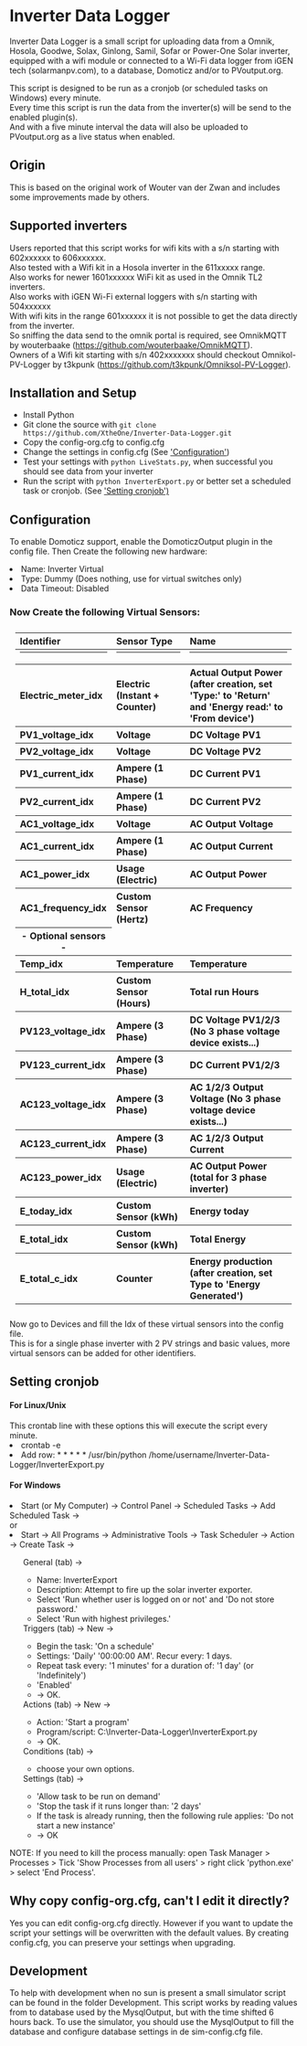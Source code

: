 <h1></a>Inverter Data Logger</h1>
<p>Inverter Data Logger is a small script for uploading data from a Omnik, Hosola, Goodwe, Solax, Ginlong, Samil, Sofar or Power-One Solar inverter, equipped with a wifi module or connected to a Wi-Fi data logger from iGEN tech (solarmanpv.com), to a database, Domoticz and/or to PVoutput.org.</p>
<p>This script is designed to be run as a cronjob (or scheduled tasks on Windows) every minute.
<br>Every time this script is run the data from the inverter(s) will be send to the enabled plugin(s).
<br>And with a five minute interval the data will also be uploaded to PVoutput.org as a live status when enabled.</p>

<h2>Origin</h2>
<p>This is based on the original work of Wouter van der Zwan and includes some improvements made by others.</p>

<h2>Supported inverters</h2>
<p>Users reported that this script works for wifi kits with a s/n starting with 602xxxxxx to 606xxxxxx.
<br>Also tested with a Wifi kit in a Hosola inverter in the 611xxxxx range.
<br>Also works for newer 1601xxxxxx WiFi kit as used in the Omnik TL2 inverters.
<br>Also works with iGEN Wi-Fi external loggers with s/n starting with 504xxxxxx
<br>With wifi kits in the range 601xxxxxx it is not possible to get the data directly from the inverter.
<br>So sniffing the data send to the omnik portal is required, see OmnikMQTT by wouterbaake (<a href="https://github.com/wouterbaake/OmnikMQTT">https://github.com/wouterbaake/OmnikMQTT</a>).
<br>Owners of a Wifi kit starting with s/n 402xxxxxxx should checkout Omnikol-PV-Logger by t3kpunk (<a href="https://github.com/t3kpunk/Omniksol-PV-Logger">https://github.com/t3kpunk/Omniksol-PV-Logger</a>).</p>

<h2>Installation and Setup</h2>
<ul>
<li>Install Python</li>
<li>Git clone the source with <code>git clone https://github.com/XtheOne/Inverter-Data-Logger.git</code></li>
<li>Copy the config-org.cfg to config.cfg</li>
<li>Change the settings in config.cfg (See <a href="#configuration">'Configuration'</a>)</li>
<li>Test your settings with <code>python LiveStats.py</code>, when successful you should see data from your inverter</li>
<li>Run the script with <code>python InverterExport.py</code> or better set a scheduled task or cronjob. (See <a href="#cronjob">'Setting cronjob')</a></li>
</ul>

<h2><a name="configuration"></a>Configuration</h2>
<p>To enable Domoticz support, enable the DomoticzOutput plugin in the config file. Then Create the following new hardware:
<li>Name: Inverter Virtual
<li>Type: Dummy (Does nothing, use for virtual switches only)
<li>Data Timeout: Disabled</p>
<h3>Now Create the following Virtual Sensors:</h3>
<table style="width:100%;text-align: left;padding: 10px;">
  <tr>
    <th>Identifier</th>
    <th>Sensor Type</th>
    <th>Name</th>
  </tr>
  <tr>
    <th><hr style='margin-top:0em'></th>
    <th><hr style='margin-top:0em'></th>
    <th><hr style='margin-top:0em'></th>
  </tr>
  <tr>
  	<th>Electric_meter_idx</th>
  	<th>Electric (Instant + Counter)</th>
  	<th>Actual Output Power (after creation, set 'Type:' to 'Return' and 'Energy read:' to 'From device')</th>
  </tr>
  <tr>
  	<th>PV1_voltage_idx</th>
  	<th>Voltage</th>
  	<th>DC Voltage PV1</th>
  </tr>
  <tr>
  	<th>PV2_voltage_idx</th>
  	<th>Voltage</th>
  	<th>DC Voltage PV2</th>
  </tr>
  <tr>
  	<th>PV1_current_idx</th>
  	<th>Ampere (1 Phase)</th>
  	<th>DC Current PV1</th>
  </tr>
  <tr>
  	<th>PV2_current_idx</th>
  	<th>Ampere (1 Phase)</th>
  	<th>DC Current PV2</th>
  </tr>
  <tr>
  	<th>AC1_voltage_idx</th>
  	<th>Voltage</th>
  	<th>AC Output Voltage</th>
  </tr>
  <tr>
  	<th>AC1_current_idx</th>
  	<th>Ampere (1 Phase)</th>
  	<th>AC Output Current</th>
  </tr>
  <tr>
  	<th>AC1_power_idx</th>
  	<th>Usage (Electric)</th>
  	<th>AC Output Power</th>
  </tr>
  <tr>
  	<th>AC1_frequency_idx</th>
  	<th> Custom Sensor (Hertz)</th>
  	<th>AC Frequency</th>
  </tr>
  <tr>
  	<th align="center">- Optional sensors -</th>
  </tr>
  <tr>
  	<th>Temp_idx</th>
  	<th>Temperature</th>
  	<th>Temperature</th>
  </tr>
  <tr>
  	<th>H_total_idx</th>
  	<th>Custom Sensor (Hours)</th>
  	<th>Total run Hours</th>
  </tr>
  <tr>
  	<th>PV123_voltage_idx</th>
  	<th>Ampere (3 Phase)</th>
  	<th>DC Voltage PV1/2/3 (No 3 phase voltage device exists...)</th>
  </tr>
  <tr>
  	<th>PV123_current_idx</th>
  	<th>Ampere (3 Phase)</th>
  	<th>DC Current PV1/2/3</th>
  </tr>
  <tr>
  	<th>AC123_voltage_idx</th>
  	<th> Ampere (3 Phase)</th>
  	<th>AC 1/2/3 Output Voltage (No 3 phase voltage device exists...)</th>
  </tr>
  <tr>
  	<th>AC123_current_idx</th>
  	<th>Ampere (3 Phase)</th>
  	<th>AC 1/2/3 Output Current</th>
  </tr>
  <tr>
  	<th>AC123_power_idx</th>
  	<th>Usage (Electric)</th>
  	<th>AC Output Power (total for 3 phase inverter)</th>
  </tr>
  <tr>
  	<th>E_today_idx</th>
  	<th>Custom Sensor (kWh)</th>
  	<th>Energy today</th>
  </tr>
  <tr>
  	<th>E_total_idx</th>
  	<th>Custom Sensor (kWh)</th>
  	<th>Total Energy</th>
  </tr>
  <tr>
  	<th>E_total_c_idx</th>
  	<th>Counter</th>
  	<th>Energy production (after creation, set Type to 'Energy Generated')</th>
  </tr>
</table>
<p>Now go to Devices and fill the Idx of these virtual sensors into the config file.
<br>This is for a single phase inverter with 2 PV strings and basic values, more virtual sensors can be added for other identifiers.</p>

<h2><a name="cronjob"></a>Setting cronjob</h2>
<p><h4>For Linux/Unix</h4>
This crontab line with these options this will execute the script every minute.
<li>crontab -e</li>
<li>Add row: * * * * * /usr/bin/python /home/username/Inverter-Data-Logger/InverterExport.py</li></p>
<p><h4>For Windows</h4>
<li>Start (or My Computer) -&gt; Control Panel -&gt; Scheduled Tasks -&gt; Add Scheduled Task -&gt;</li>
or
<li>Start -&gt; All Programs -&gt; Administrative Tools -&gt; Task Scheduler -&gt; Action -&gt; Create Task -&gt;</li>
<ul>General (tab) -&gt;
<ul><li>Name: InverterExport</li>
<li>Description: Attempt to fire up the solar inverter exporter.</li>
<li>Select 'Run whether user is logged on or not' and 'Do not store password.'</li>
<li>Select 'Run with highest privileges.'</li></ul>
Triggers (tab) -&gt; New -&gt;
<ul><li>Begin the task: 'On a schedule'</li>
<li>Settings: 'Daily' '00:00:00 AM'. Recur every: 1 days.</li>
<li>Repeat task every: '1 minutes' for a duration of: '1 day' (or 'Indefinitely')</li>
<li>'Enabled'</li>
<li>-&gt; OK.</li></ul>
Actions (tab) -&gt; New -&gt;
<ul><li>Action: 'Start a program'</li>
<li>Program/script: C:\Inverter-Data-Logger\InverterExport.py</li>
<li>-&gt; OK.</li></ul>
Conditions (tab) -&gt;
<ul><li>choose your own options.</li></ul>
Settings (tab) -&gt;
<ul><li>'Allow task to be run on demand'</li>
<li>'Stop the task if it runs longer than: '2 days'</li>
<li>If the task is already running, then the following rule applies: 'Do not start a new instance'</li>
<li>-&gt; OK</li></ul></ul>
<p>NOTE: If you need to kill the process manually: open Task Manager &gt; Processes &gt; Tick 'Show Processes from all users' &gt; right click 'python.exe' &gt; select 'End Process'.</p>

<h2>Why copy config-org.cfg, can't I edit it directly?</h2>
<p>Yes you can edit config-org.cfg directly. However if you want to update the script your settings will be overwritten with the default values. By creating config.cfg, you can preserve your settings when upgrading.</p>

<h2>Development</h2>
<p>To help with development when no sun is present a small simulator script can be found in the folder Development. This script works by reading values from to database used by the MysqlOutput, but with the time shifted 6 hours back. To use the simulator, you should use the MysqlOutput to fill the database and configure database settings in de sim-config.cfg file.</p>
